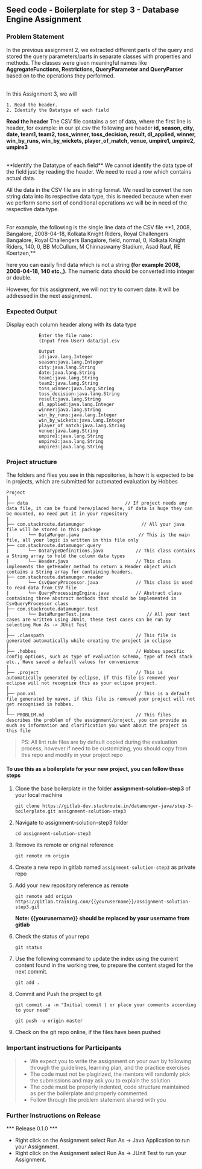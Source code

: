 ## Seed code - Boilerplate for step 3 - Database Engine Assignment

### Problem Statement

In the previous assignment 2, we extracted different parts of the query and stored the query parameters/parts in separate classes with properties and methods. 
The classes were given meaningful names like **AggregateFunctions, Restrictions, QueryParameter and QueryParser** based on to the operations they performed.

<br>
In this Assignment 3, we will 

    1. Read the header.  
    2. Identify the Datatype of each field 

**Read the header**
The CSV file contains a set of data, where the first line is header, for example: in our ipl.csv the following are header 
**id, season, city, date, team1, team2, toss_winner, toss_decision, result, dl_applied, winner, win_by_runs, win_by_wickets, player_of_match, venue, umpire1, umpire2, umpire3** 

<br>
**Identify the Datatype of each field**
We cannot identify the data type of the field just by reading the header. We need to read a row which contains actual data.

All the data in the CSV file are in string format. We need to convert the non string data into its respective data type, this is needed because when ever we perform some sort of 
conditional operations we will be in need of the respective data type. 

<br>
For example, the following is the single line data of the CSV file 
**1, 2008, Bangalore, 2008-04-18, Kolkata Knight Riders, Royal Challengers Bangalore, Royal Challengers Bangalore, field, normal, 0, Kolkata Knight Riders, 140, 0, BB McCullum, M Chinnaswamy Stadium, Asad Rauf, RE Koertzen,**

here you can easily find data which is not a string **(for example 2008, 2008-04-18, 140 etc.,).** The numeric data should be converted into integer or double. 

However, for this assignment, we will not try to convert date. It will be addressed in the next assignment.

### Expected Output
Display each column header along with its data type
     
                Enter the file name:
                (Input from User) data/ipl.csv
                
                Output
                id:java.lang.Integer
                season:java.lang.Integer
                city:java.lang.String
                date:java.lang.String
                team1:java.lang.String
                team2:java.lang.String
                toss_winner:java.lang.String
                toss_decision:java.lang.String
                result:java.lang.String
                dl_applied:java.lang.Integer
                winner:java.lang.String
                win_by_runs:java.lang.Integer
                win_by_wickets:java.lang.Integer
                player_of_match:java.lang.String
                venue:java.lang.String
                umpire1:java.lang.String
                umpire2:java.lang.String
                umpire3:java.lang.String

### Project structure

The folders and files you see in this repositories, is how it is expected to be in projects, which are submitted for automated evaluation by Hobbes

	Project
	|
	├── data 			                        // If project needs any data file, it can be found here/placed here, if data is huge they can be mounted, no need put it in your repository
	|
	├── com.stackroute.datamunger	                  // All your java file will be stored in this package
	|	    └── DataMunger.java                      // This is the main file, all your logic is written in this file only
	├── com.stackroute.datamunger.query
	|		└── DataTypeDefinitions.java            // This class contains a String array to hold the column data types
	|		└── Header.java                         // This class implements the getHeader method to return a Header object which contains a String array for containing headers.
	├── com.stackroute.datamunger.reader
	|		└── CsvQueryProcessor.java              // This class is used to read data from CSV file
	|		└── QueryProcessingEngine.java          // Abstract class containing three abstract methods that should be implemented in CsvQueryProcessor class
	├── com.stackroute.datamunger.test
    |   	└── DataMungerTest.java                     // All your test cases are written using JUnit, these test cases can be run by selecting Run As -> JUnit Test 
	|
	├── .classpath			                        // This file is generated automatically while creating the project in eclipse
	|
	├── .hobbes   			                        // Hobbes specific config options, such as type of evaluation schema, type of tech stack etc., Have saved a default values for convenience
	|
	├── .project			                        // This is automatically generated by eclipse, if this file is removed your eclipse will not recognize this as your eclipse project. 
	|
	├── pom.xml 			                        // This is a default file generated by maven, if this file is removed your project will not get recognised in hobbes.
	|
	└── PROBLEM.md  		                        // This files describes the problem of the assignment/project, you can provide as much as information and clarification you want about the project in this file

> PS: All lint rule files are by default copied during the evaluation process, however if need to be customizing, you should copy from this repo and modify in your project repo


#### To use this as a boilerplate for your new project, you can follow these steps

1. Clone the base boilerplate in the folder **assignment-solution-step3** of your local machine
     
    `git clone https://gitlab-dev.stackroute.in/datamunger-java/step-3-boilerplate.git assignment-solution-step3`

2. Navigate to assignment-solution-step3 folder

    `cd assignment-solution-step3`

3. Remove its remote or original reference

     `git remote rm origin`

4. Create a new repo in gitlab named `assignment-solution-step3` as private repo

5. Add your new repository reference as remote

     `git remote add origin https://gitlab.training.com/{{yourusername}}/assignment-solution-step3.git`

     **Note: {{yourusername}} should be replaced by your username from gitlab**

5. Check the status of your repo 
     
     `git status`

6. Use the following command to update the index using the current content found in the working tree, to prepare the content staged for the next commit.

     `git add .`
 
7. Commit and Push the project to git

     `git commit -a -m "Initial commit | or place your comments according to your need"`

     `git push -u origin master`

8. Check on the git repo online, if the files have been pushed


### Important instructions for Participants
> - We expect you to write the assignment on your own by following through the guidelines, learning plan, and the practice exercises
> - The code must not be plagirized, the mentors will randomly pick the submissions and may ask you to explain the solution
> - The code must be properly indented, code structure maintained as per the boilerplate and properly commented
> - Follow through the problem statement shared with you

### Further Instructions on Release

*** Release 0.1.0 ***

- Right click on the Assignment select Run As -> Java Application to run your Assignment.
- Right click on the Assignment select Run As -> JUnit Test to run your Assignment.